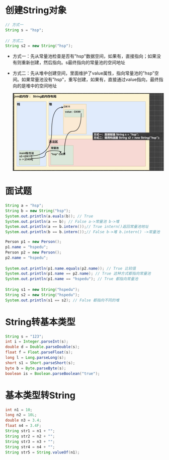 # 创建String对象

```java
// 方式一
String s = "hsp";

// 方式二
String s2 = new String("hsp");
```

* 方式一：先从常量池检查是否有"hsp"数据空间，如果有，直接指向；如果没有则重新创建，然后指向。s最终指向的常量池的空间地址

* 方式二：先从堆中创建空间，里面维护了value属性，指向常量池的"hsp"空间。如果常量池没有"hsp"，重写创建，如果有，直接通过value指向，最终指向的是堆中的空间地址

  ![String创建方式不同的JVM内存分布图](../图片/String/stringJVM01.png)



# 面试题

```java
String a = "hsp";
String b = new String("hsp");
System.out.println(a.euals(b)); // True
System.out.println(a == b); // False a->常量池 b->堆
System.out.println(a == b.intern());// True intern()返回常量池地址
System.out.println(b == b.intern());// False b->堆 b.intern() ->常量池
```

```java
Person p1 = new Person();
p1.name = "hspedu";
Person p2 = new Person();
p2.name = "hspedu";

System.out.println(p1.name.equals(p2.name)); // True 比较值
System.out.println(p1.name == p2.name); // True 这种方式都指向常量池
System.out.println(p1.name == "hspedu"); // True 都指向常量池

String s1 = new String("hspedu");
String s2 = new String("hspedu");
System.out.println(s1 == s2); // False 都指向不同的堆
```



# String转基本类型

```java
String s = "123";
int i = Integer.parseInt(s);
double d = Double.parseDouble(s);
float f = Float.parseFloat(s);
long l = Long.parseLong(s);
short s1 = Short.parseShort(s);
byte b = Byte.parseByte(s);
boolean is = Boolean.parseBoolean("true");
```

# 基本类型转String

```java
int n1 = 10;
long n2 = 10L;
double n3 = 3.4;
float n4 = 3.4F;
String str1 = n1 + "";
String str2 = n2 + "";
String str3 = n3 + "";
String str4 = n4 + "";
String str5 = String.valueOf(n1);
```
